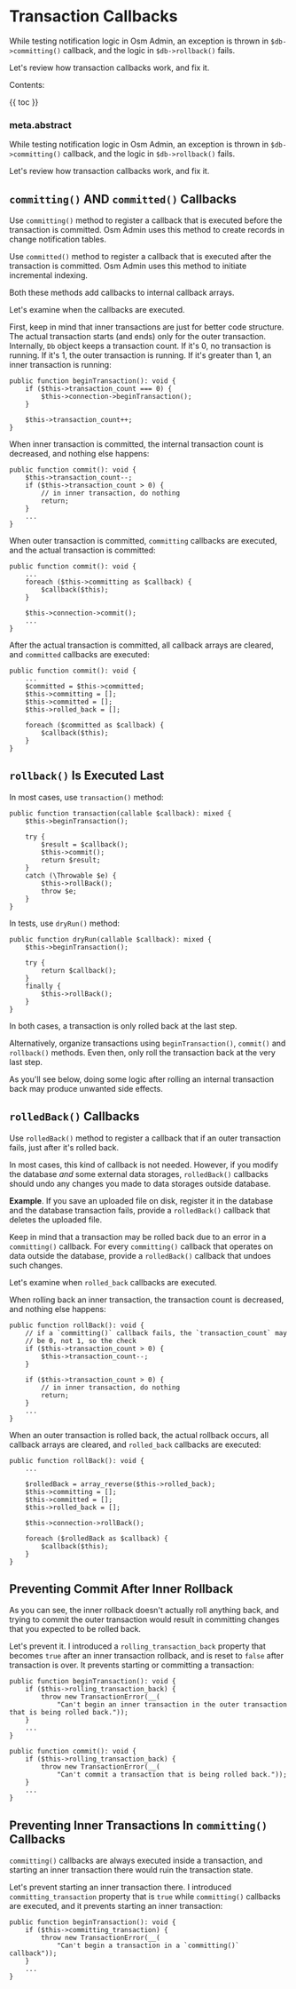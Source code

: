# Transaction Callbacks 

While testing notification logic in Osm Admin, an exception is thrown in `$db->committing()` callback, and the logic in `$db->rollback()` fails. 

Let's review how transaction callbacks work, and fix it.

Contents:

{{ toc }}

### meta.abstract

While testing notification logic in Osm Admin, an exception is thrown in `$db->committing()` callback, and the logic in `$db->rollback()` fails.

Let's review how transaction callbacks work, and fix it.

## `committing()` AND `committed()` Callbacks

Use `committing()` method to register a callback that is executed before the transaction is committed. Osm Admin uses this method to create records in change notification tables.

Use `committed()` method to register a callback that is executed after the transaction is committed. Osm Admin uses this method to initiate incremental indexing.

Both these methods add callbacks to internal callback arrays.

Let's examine when the callbacks are executed.

First, keep in mind that inner transactions are just for better code structure. The actual transaction starts (and ends) only for the outer transaction. Internally, `Db` object keeps a transaction count. If it's 0, no transaction is running. If it's 1, the outer transaction is running. If it's greater than 1, an inner transaction is running:

    public function beginTransaction(): void {
        if ($this->transaction_count === 0) {
            $this->connection->beginTransaction();
        }

        $this->transaction_count++;
    }

When inner transaction is committed, the internal transaction count is decreased, and nothing else happens:

    public function commit(): void {
        $this->transaction_count--;
        if ($this->transaction_count > 0) {
            // in inner transaction, do nothing
            return;
        }
        ...
    }

When outer transaction is committed, `committing` callbacks are executed, and the actual transaction is committed:

    public function commit(): void {
        ...
        foreach ($this->committing as $callback) {
            $callback($this);
        }

        $this->connection->commit();
        ...
    }

After the actual transaction is committed, all callback arrays are cleared, and `committed` callbacks are executed:

    public function commit(): void {
        ...
        $committed = $this->committed;
        $this->committing = [];
        $this->committed = [];
        $this->rolled_back = [];

        foreach ($committed as $callback) {
            $callback($this);
        }
    }

## `rollback()` Is Executed Last

In most cases, use `transaction()` method:

    public function transaction(callable $callback): mixed {
        $this->beginTransaction();

        try {
            $result = $callback();
            $this->commit();
            return $result;
        }
        catch (\Throwable $e) {
            $this->rollBack();
            throw $e;
        }
    }

In tests, use `dryRun()` method:

    public function dryRun(callable $callback): mixed {
        $this->beginTransaction();

        try {
            return $callback();
        }
        finally {
            $this->rollBack();
        }
    }

In both cases, a transaction is only rolled back at the last step. 

Alternatively, organize transactions using `beginTransaction()`, `commit()` and `rollback()` methods. Even then, only roll the transaction back at the very last step. 

As you'll see below, doing some logic after rolling an internal transaction back may produce unwanted side effects.

## `rolledBack()` Callbacks

Use `rolledBack()` method to register a callback that if an outer transaction fails, just after it's rolled back. 

In most cases, this kind of callback is not needed. However, if you modify the database *and* some external data storages, `rolledBack()` callbacks should undo any changes you made to data storages outside database.

**Example**. If you save an uploaded file on disk, register it in the database and the database transaction fails, provide a `rolledBack()` callback that deletes the uploaded file.  

Keep in mind that a transaction may be rolled back due to an error in a `committing()` callback. For every `committing()` callback that operates on data outside the database, provide a `rolledBack()` callback that undoes such changes. 

Let's examine when `rolled_back` callbacks are executed.

When rolling back an inner transaction, the transaction count is decreased, and nothing else happens:

    public function rollBack(): void {
        // if a `committing()` callback fails, the `transaction_count` may
        // be 0, not 1, so the check
        if ($this->transaction_count > 0) {
            $this->transaction_count--;
        }

        if ($this->transaction_count > 0) {
            // in inner transaction, do nothing
            return;
        }
        ...
    }

When an outer transaction is rolled back, the actual rollback occurs, all callback arrays are cleared, and `rolled_back` callbacks are executed:

    public function rollBack(): void {
        ...

        $rolledBack = array_reverse($this->rolled_back);
        $this->committing = [];
        $this->committed = [];
        $this->rolled_back = [];
        
        $this->connection->rollBack();

        foreach ($rolledBack as $callback) {
            $callback($this);
        }
    }

## Preventing Commit After Inner Rollback

As you can see, the inner rollback doesn't actually roll anything back, and trying to commit the outer transaction would result in committing changes that you expected to be rolled back.

Let's prevent it. I introduced a `rolling_transaction_back` property that becomes `true` after an inner transaction rollback, and is reset to `false` after transaction is over. It prevents starting or committing a transaction:

    public function beginTransaction(): void {
        if ($this->rolling_transaction_back) {
            throw new TransactionError(__(
                "Can't begin an inner transaction in the outer transaction that is being rolled back."));
        }
        ...
    }

    public function commit(): void {
        if ($this->rolling_transaction_back) {
            throw new TransactionError(__(
                "Can't commit a transaction that is being rolled back."));
        }
        ...
    }
    
## Preventing Inner Transactions In `committing()` Callbacks

`committing()` callbacks are always executed inside a transaction, and starting an inner transaction there would ruin the transaction state.

Let's prevent starting an inner transaction there. I introduced `committing_transaction` property that is `true` while `committing()` callbacks are executed, and it prevents starting an inner transaction:

    public function beginTransaction(): void {
        if ($this->committing_transaction) {
            throw new TransactionError(__(
                "Can't begin a transaction in a `committing()` callback"));
        }
        ...
    }
